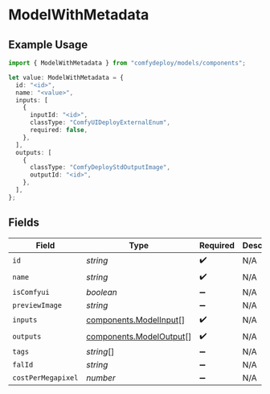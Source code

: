 # ModelWithMetadata

## Example Usage

```typescript
import { ModelWithMetadata } from "comfydeploy/models/components";

let value: ModelWithMetadata = {
  id: "<id>",
  name: "<value>",
  inputs: [
    {
      inputId: "<id>",
      classType: "ComfyUIDeployExternalEnum",
      required: false,
    },
  ],
  outputs: [
    {
      classType: "ComfyDeployStdOutputImage",
      outputId: "<id>",
    },
  ],
};
```

## Fields

| Field                                                              | Type                                                               | Required                                                           | Description                                                        |
| ------------------------------------------------------------------ | ------------------------------------------------------------------ | ------------------------------------------------------------------ | ------------------------------------------------------------------ |
| `id`                                                               | *string*                                                           | :heavy_check_mark:                                                 | N/A                                                                |
| `name`                                                             | *string*                                                           | :heavy_check_mark:                                                 | N/A                                                                |
| `isComfyui`                                                        | *boolean*                                                          | :heavy_minus_sign:                                                 | N/A                                                                |
| `previewImage`                                                     | *string*                                                           | :heavy_minus_sign:                                                 | N/A                                                                |
| `inputs`                                                           | [components.ModelInput](../../models/components/modelinput.md)[]   | :heavy_check_mark:                                                 | N/A                                                                |
| `outputs`                                                          | [components.ModelOutput](../../models/components/modeloutput.md)[] | :heavy_check_mark:                                                 | N/A                                                                |
| `tags`                                                             | *string*[]                                                         | :heavy_minus_sign:                                                 | N/A                                                                |
| `falId`                                                            | *string*                                                           | :heavy_minus_sign:                                                 | N/A                                                                |
| `costPerMegapixel`                                                 | *number*                                                           | :heavy_minus_sign:                                                 | N/A                                                                |